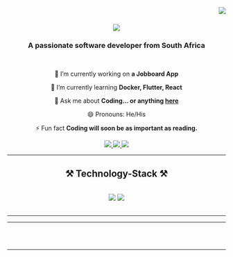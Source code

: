 <img align="right" src="https://visitor-badge.laobi.icu/badge?page_id=black-ape.black-ape" />

<h1 align="center">
    <img src="https://readme-typing-svg.herokuapp.com/?font=Righteous&size=35&center=true&vCenter=true&width=500&height=70&duration=4000&lines=Hi+There!+👋;+I'm+Sinothile+Khumalo!;" />
</h1>

<h3 align="center">A passionate software developer from South Africa </h3>

<br/>

<div align="center">
 
 🔭 I’m currently working on **a Jobboard App**
 
 🌱 I’m currently learning **Docker, Flutter, React**

💬 Ask me about **Coding... or anything [here](https://github.com/black-ape/black-ape/issues)**

😄 Pronouns: He/His
  
⚡ Fun fact **Coding will soon be as important as reading.**

 </div>
 
<div align="center"> 
  <a href="mailto:sinothileprinceton@gmail.com">
    <img src="https://img.shields.io/badge/Gmail-333333?style=for-the-badge&logo=gmail&logoColor=red" />
  </a>
  <a href="https://www.linkedin.com/in/sinothile-princeton-khumalo-869265199/" target="_blank">
    <img src="https://img.shields.io/badge/LinkedIn-0077B5?style=for-the-badge&logo=linkedin&logoColor=white" target="_blank" />
  </a>
  <a href="[https://salesp07.github.io](https://spkhumalo.co.za/)" target="_blank">
     <!-- <img src="https://img.shields.io/badge/Portfolio-FF5722?style=for-the-badge&logo=todoist&logoColor=white" target="_blank" /> sqlite, safari, google-chrome are other good icon options -->
    <img src="https://img.shields.io/badge/Portfolio-FF5722?style=for-the-badge&logo=todoist&logoColor=white" target="_blank" />
  </a>
</div>

 <hr/>
 
<h2 align="center">⚒️ Technology-Stack ⚒️</h2>
<br/>
<div align="center">
    <img src="https://skillicons.dev/icons?i=html,css,jquery,bootstrap,dart,flutter,vscode,github,git,figma,ai,ps" />
    <img src="https://skillicons.dev/icons?i=wordpress,javascript,typescript,firebase,mongodb,postgres,java,mysql,androidstudio,postman,docker" /><br>
</div>

<br/>
<hr/>

<!--
<div align="center">
  <h2>🐍 My Contributions 🐍</h2>
  <br>
  <img alt="snake eating my contributions" src="https://raw.githubusercontent.com/black-ape/black-ape/output/github-contribution-grid-snake.svg" />
  
  <br/><br/><br/>
</div>
-->
<hr/>
<!--
<h2 align="center">⚡ Stats ⚡</h2>
<br>
<div align=center>
  <img width=390 src="https://github-readme-streak-stats-black-ape.vercel.app/?user=black-ape&count_private=true&theme=react&border_radius=10" alt="streak stats"/>
  <img width=390 src="https://github-readme-stats-black-ape.vercel.app/api?username=black-ape&count_private=true&show_icons=true&theme=react&rank_icon=github&border_radius=10" alt="readme stats" />
  <br/>
  <img width=325 align="center" src="https://github-readme-stats-black-ape.vercel.app/api/top-langs/?username=salesp07&hide=HTML&langs_count=8&layout=compact&theme=react&border_radius=10&size_weight=0.5&count_weight=0.5&exclude_repo=github-readme-stats" alt="top langs" />
</div>
-->
<br/><br/>

<hr/>

<br/>


<div align="center">
  <!--
<a href='https://ko-fi.com/V7V4RAK9C' target='_blank'><img height='64' style='border:0px;height:64px;' src='https://storage.ko-fi.com/cdn/kofi1.png?v=3' border='0' alt='Buy Me a Coffee at ko-fi.com' /></a>
  -->
</div>

<br/>
